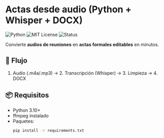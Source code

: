 # Actas desde audio (Python + Whisper + DOCX)

![Python](https://img.shields.io/badge/python-3.10-blue)
![MIT License](https://img.shields.io/badge/license-MIT-green)
![Status](https://img.shields.io/badge/status-working-success)

Convierte **audios de reuniones** en **actas formales editables** en minutos.

## 🚀 Flujo
1. Audio (.m4a/.mp3) → 2. Transcripción (Whisper) → 3. Limpieza → 4. DOCX

## 📦 Requisitos
- Python 3.10+
- ffmpeg instalado
- Paquetes:
  ```bash
  pip install -r requirements.txt
